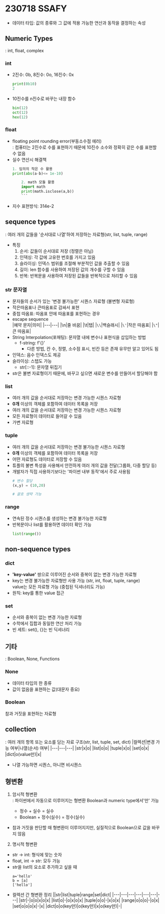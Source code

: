 # 230718 SSAFY
* 데이터 타입: 값의 종류와 그 값에 적용 가능한 연산과 동작을 결정하는 속성
## Numeric Types
: int, float, complex
### int
* 2진수: 0b, 8진수: 0o, 16진수: 0x
    ```python
    print(0b10)
    2
    ```
* 10진수를 n진수로 바꾸는 내장 함수
    ```python
    bin(12)
    oct(12)
    hex(12)
    ```
### float<br>
* floating point rounding error(부동소수점 에러)<br>
: 컴퓨터는 2진수로 수를 표현하기 때문에 10진수 소수와 정확히 같은 수를 표현할 수 없음
* 실수 연산시 해결책
    ```python
    1. 임의의 작은 수 활용
    print(abs(a-b)<= 1e-10)

        2. math 모듈 활용
        import math
        print(math.isclose(a,b))
        ```
* 지수 표현방식: 314e-2

## sequence types
: 여러 개의 값들을 '순서대로 나열'하여 저장하는 자료형(str, list, tuple, range)
* 특징
    1. 순서: 값들이 순서대로 저장 (정렬은 아님)
    2. 인덱싱: 각 값에 고유한 번호를 가지고 있음
    3. 슬라이싱: 인덱스 범위를 조절해 부분적인 값을 추출할 수 있음
    4. 길이: len 함수를 사용하여 저장된 값의 개수를 구할 수 있음
    5. 반복: 반복문을 사용하여 저장된 값들을 반복적으로 처리할 수 있음
### str 문자열
* 문자들의 순서가 있는 '변경 불가능한' 시퀀스 자료형 (불변형 자료형)
* 작은따옴표나 큰따옴표로 감싸서 표현
* 중첩 따옴표: 따옴표 안에 따옴표를 표현하는 경우
* escape sequence<br>
    |예약 문자|의미|
    |---|---|
    |\n|줄 바꿈|
    |\t|탭|
    |`\\`|백슬래시|
    |`\'`|작은 따옴표|
    |`\"`|큰 따옴표|
* String Interpolation(포매팅): 문자열 내에 변수나 표현식을 삽입하는 방법
    * f-string: f'{}'
        * 다른 방법, 칸 수, 정렬, 소수점 표시, 빈칸 등은 존재 유무만 알고 있어도 됨
* 인덱스: 음수 인덱스도 제공
* 슬라이싱: 스텝도 가능
    * str[::-1]: 문자열 뒤집기
* str은 불변 자료형이기 때문에, 바꾸고 싶으면 새로운 변수를 만들어서 할당해야 함
### list
* 여러 개의 값을 순서대로 저장하는 변경 가능한 시퀀스 자료형
* **0개** 이상의 객체를 포함하여 데이터 목록을 저장
* 여러 개의 값을 순서대로 저장하는 변경 가능한 시퀀스 자료형
* 모든 자료형이 데이터로 들어갈 수 있음
* 가변 자료형
### tuple 
* 여러 개의 값을 순서대로 저장하는 변경 불가능한 시퀀스 자료형
* **0개** 이상의 객체를 포함하여 데이터 목록을 저장
* 어떤 자료형도 데이터로 저장할 수 있음
* 튜플의 불변 특성을 사용해서 안전하게 여러 개의 값을 전달(그룹화, 다중 할당 등)
* 개발자가 직접 사용하기보다는 '파이썬 내부 동작'에서 주로 사용됨
    ```python
    # 변수 할당
    (x,y) = (10,20)

    # 괄호 생략 가능
    ```
### range
* 연속된 정수 시퀀스를 생성하는 변경 불가능한 자료형
* 반복문이나 list를 활용하면 데이터 확인 가능
    ```python
    list(range())
    ```
## non-sequence types
### dict
* **'key-value'** 쌍으로 이루어진 순서와 중복이 없는 변경 가능한 자료형
* key는 변경 불가능한 자료형만 사용 가능 (str, int, float, tuple, range)<br>
value는 모든 자료형 가능 (중첩된 딕셔너리도 가능)
* 원칙: key를 통한 value 접근
### set
* 순서와 중복이 없는 변경 가능한 자료형
* 수학에서 집합과 동일한 연산 처리 가능
* 빈 세트: set(), {}는 빈 딕셔너리
## 기타
: Boolean, None, Functions
### None
* 데이터 타입의 한 종류
* 값이 없음을 표현하는 값(대문자 중요)
### Boolean
참과 거짓을 표현하는 자료형
## collection
: 여러 개의 항목 또는 요소를 담는 자료 구조(str, list, tuple, set, dict)
|컬렉션|변경 가능 여부|나열(순서) 여부|
|---|---|---|
|str|x|o|
|list|o|o|
|tuple|x|o|
|set|o|x|
|dict|o(value만)|x|
* 나열 가능하면 시퀀스, 아니면 비시퀀스
## 형변환
1. 암시적 형변환<br>
: 파이썬에서 자동으로 이루어지는 형변환
Boolean과 numeric type에서'만' 가능

    * 정수 + 실수 = 실수
    * Boolean + 정수(실수) = 정수(실수)
* 참과 거짓을 판단할 때 형변환이 이루어지지만, 실질적으로 Boolean으로 값을 바꾸지 않음
2. 명시적 형변환
* str -> int: 형식에 맞는 숫자
* float, int -> str: 모두 가능
* str을 list의 요소로 추가하고 싶을 때
    ```pyton
    a='hello'
    b = [a]
    ['hello']
    ```
* 컬렉션 간 형변환 정리
    ||str|list|tuple|range|set|dict|
    |---|---|---|---|---|---|---|
    |str|-|o|o|x|o|x|
    |list|o|-|o|x|o|x|
    |tuple|o|o|-|x|o|x|
    |range|o|o|o|-|o|x|
    |set|o|o|o|x|-|x|
    |dict|o|o(key만)|o(key만)|x|o(key만)|-|